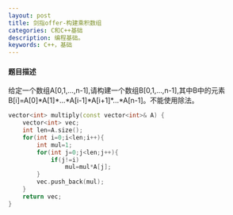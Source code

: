 ```yaml
---
layout: post
title: 剑指offer-构建乘积数组
categories: C和C++基础
description: 编程基础。
keywords: C++，基础
---
```


#### 题目描述

给定一个数组A[0,1,...,n-1],请构建一个数组B[0,1,...,n-1],其中B中的元素B[i]=A[0]\*A[1]\*...\*A[i-1]\*A[i+1]\*...\*A[n-1]。不能使用除法。


```cpp
vector<int> multiply(const vector<int>& A) {
	vector<int> vec;
    int len=A.size();
    for(int i=0;i<len;i++){
        int mul=1;
        for(int j=0;j<len;j++){
            if(j!=i)
                mul=mul*A[j];
        }
        vec.push_back(mul);
    }
    return vec;
}
```






